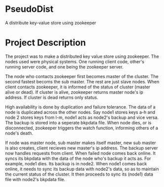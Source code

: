 # PseudoDist
A distribute key-value store using zookeeper

# Project Description
The project was to make a distributed key value store using zookeeper. The nodes used were physical systems. One running client code, other's running server code, and one being the zookeeper server. 

The node who contacts zookeeper first becomes master of the cluster. The second fastest becoms the sub master. The rest are just slave nodes. When client contacts zookeeper, it is informed of the status of cluster (master alive or dead). If cluster is alive, zookeeper returns master node's ip address. If cluster is dead returns only status.

High availability is done by duplication and failure tolerance. The data of a node is duplicated across the other nodes. Say node1 stores keys a-h and node 2 stores keys from l-m, node1 acts as node2's backup and vice versa. The backup is stored into a seperate bkpdata file. 
When node dies, or is disconnected, zookeeper triggers the watch function, informing others of a node's death. 

If node was master node, sub master makes itself master, new sub master is also creates, client recieves new master's ip address. 
The backup server now handles requests from client. When failed node comes back online. It syncs its bkpdata with the data of the node who's backup it acts as. For example, node1 dies. Its backup is in node2. When node1 comes back online, it needs to sync its backup data with node2's data, so as to maintain the current status of the cluster. It then proceeds to sync its (node1) data file with node2's bkpdata file. 

